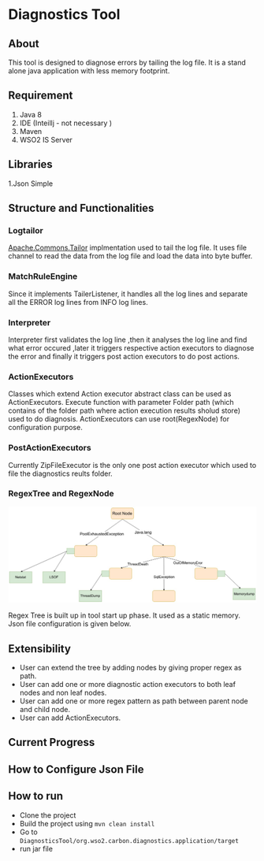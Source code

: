 # Diagnostics Tool 

## About

This tool is designed to diagnose errors by tailing the log file. It is a stand alone java application with less memory footprint.
## Requirement

1. Java 8
2. IDE (Inteillj - not necessary )
3. Maven
4. WSO2 IS Server

## Libraries
1.Json Simple

## Structure and Functionalities
### Logtailor

[Apache.Commons.Tailor](https://commons.apache.org/proper/commons-io/javadocs/api-2.4/org/apache/commons/io/input/Tailer.html) implmentation used to tail the log file. It uses file channel to read the data from the log file and load the data into byte buffer. 

### MatchRuleEngine

Since it implements TailerListener, it handles all the log lines and separate all the ERROR log lines from INFO log lines.

### Interpreter

Interpreter first validates the log line ,then it analyses the log line and find what error occured ,later it triggers respective action executors to diagnose the error and finally it triggers post action executors to do post actions.

### ActionExecutors

Classes which extend Action executor abstract class can be used as ActionExecutors. Execute function with parameter Folder path (which contains of the folder path where action execution results sholud store) used to do diagnosis. ActionExecutors can use root(RegexNode) for configuration purpose.

### PostActionExecutors

Currently ZipFileExecutor is the only one post action executor which used to file the diagnostics reults folder.

### RegexTree and RegexNode

![alt text](https://github.com/Thumimku/DiagnosticsTool/blob/master/img/RegexTree.jpg "Logo Title Text 1")

Regex Tree is built up in tool start up phase. It used as a static memory. Json file configuration is given below.

## Extensibility

- User can extend the tree by adding nodes by giving proper regex as path.
- User can add one or more diagnostic action executors to both leaf nodes and non leaf nodes.
- User can add one or more regex pattern as path between parent node and child node.
- User can add ActionExecutors.



## Current Progress


## How to Configure Json File

## How to run

- Clone the project
- Build the project using `mvn clean install`
- Go to `DiagnosticsTool/org.wso2.carbon.diagnostics.application/target`
- run jar file 


